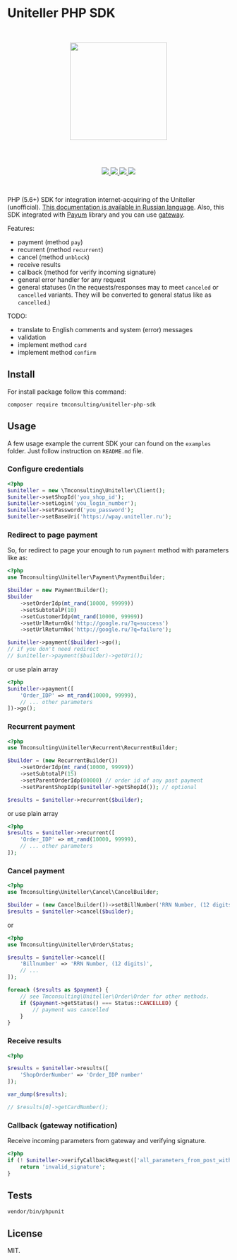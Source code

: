 # Uniteller PHP SDK

<br />

<p align="center">
    <img src="https://www.uniteller.ru//local/templates/index/img/base/logo.svg" width="220">
</p>

<br />
<br />

<p align="center">
    <a href="https://travis-ci.org/tmconsulting/uniteller-php-sdk" target="_blank">
        <img src="https://travis-ci.org/tmconsulting/uniteller-php-sdk.svg?branch=master" />
    </a>
    <a href="https://packagist.org/packages/tmconsulting/uniteller-php-sdk" target="_blank">
        <img src="https://poser.pugx.org/tmconsulting/uniteller-php-sdk/v/stable" />
    </a>
    <a href="https://packagist.org/packages/tmconsulting/uniteller-php-sdk" target="_blank">
        <img src="https://poser.pugx.org/tmconsulting/uniteller-php-sdk/license" />
    </a>
    <a href="https://packagist.org/packages/tmconsulting/uniteller-php-sdk" target="_blank">
        <img src="https://poser.pugx.org/tmconsulting/uniteller-php-sdk/composerlock" />
    </a>
</p>

<br />

PHP (5.6+) SDK for integration internet-acquiring of the Uniteller (unofficial).
[This documentation is available in Russian language](README_RU.md).
Also, this SDK integrated with [Payum](https://github.com/Payum/Payum) library and you can use [gateway](https://github.com/tmconsulting/payum-uniteller-gateway).

Features:
* payment (method `pay`)
* recurrent (method `recurrent`)
* cancel (method `unblock`)
* receive results
* callback (method for verify incoming signature)
* general error handler for any request
* general statuses (In the requests/responses may to meet `canceled` or `cancelled` variants. They will be converted to general status like as `cancelled`.)

TODO:
* translate to English comments and system (error) messages
* validation
* implement method `card`
* implement method `confirm` 

## Install

For install package follow this command:

`composer require tmconsulting/uniteller-php-sdk`

## Usage

A few usage example the current SDK your can found on the `examples` folder. 
Just follow instruction on `README.md` file. 

### Configure credentials  

```php
<?php
$uniteller = new \Tmconsulting\Uniteller\Client();
$uniteller->setShopId('you_shop_id');
$uniteller->setLogin('you_login_number');
$uniteller->setPassword('you_password');
$uniteller->setBaseUri('https://wpay.uniteller.ru');
```

### Redirect to page payment 

So, for redirect to page your enough to run `payment` method with parameters like as:

```php
<?php
use Tmconsulting\Uniteller\Payment\PaymentBuilder;

$builder = new PaymentBuilder();
$builder
    ->setOrderIdp(mt_rand(10000, 99999))
    ->setSubtotalP(10)
    ->setCustomerIdp(mt_rand(10000, 99999))
    ->setUrlReturnOk('http://google.ru/?q=success')
    ->setUrlReturnNo('http://google.ru/?q=failure');

$uniteller->payment($builder)->go();
// if you don't need redirect
// $uniteller->payment($builder)->getUri();

```

or use plain array

```php
<?php
$uniteller->payment([
    'Order_IDP' => mt_rand(10000, 99999),
    // ... other parameters
])->go();
```

### Recurrent payment
 
```php
<?php
use Tmconsulting\Uniteller\Recurrent\RecurrentBuilder;

$builder = (new RecurrentBuilder())
    ->setOrderIdp(mt_rand(10000, 99999))
    ->setSubtotalP(15)
    ->setParentOrderIdp(00000) // order id of any past payment
    ->setParentShopIdp($uniteller->getShopId()); // optional

$results = $uniteller->recurrent($builder);
```

or use plain array

```php
<?php
$results = $uniteller->recurrent([
    'Order_IDP' => mt_rand(10000, 99999),
    // ... other parameters
]);
```

### Cancel payment
 
```php
<?php
use Tmconsulting\Uniteller\Cancel\CancelBuilder;

$builder = (new CancelBuilder())->setBillNumber('RRN Number, (12 digits)');
$results = $uniteller->cancel($builder);
```

or

```php
<?php
use Tmconsulting\Uniteller\Order\Status;

$results = $uniteller->cancel([
    'Billnumber' => 'RRN Number, (12 digits)',
    // ...
]);

foreach ($results as $payment) {
    // see Tmconsulting\Uniteller\Order\Order for other methods.
    if ($payment->getStatus() === Status::CANCELLED) {
        // payment was cancelled
    }    
} 
```

### Receive results

```php
<?php

$results = $uniteller->results([
    'ShopOrderNumber' => 'Order_IDP number'
]);

var_dump($results);

// $results[0]->getCardNumber();
```

### Callback (gateway notification)

Receive incoming parameters from gateway and verifying signature. 

```php
<?php
if (! $uniteller->verifyCallbackRequest(['all_parameters_from_post_with_signature'])) {
    return 'invalid_signature';
}
```

## Tests

`vendor/bin/phpunit`

## License

MIT.
